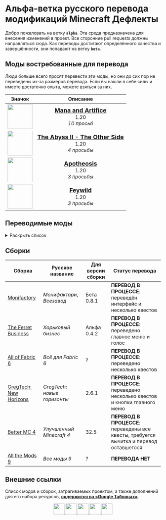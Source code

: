 # Альфа-ветка русского перевода модификаций Minecraft Дефлекты

Добро пожаловать на ветку **`alpha`**. Эта среда предназначена для внесения изменений в проект. Все сторонние pull requests должны направляться сюда. Как переводы достигают определённого качества и завершённости, они попадают на ветку **`beta`**.

## Моды востребованные для перевода

Люди больше всего просят перевести эти моды, но они до сих пор не переведены из-за размеров перевода. Если вы нашли в себе силы и имеете достаточно опыта, можете взяться за них.

<div align=center>

| Значок | Описание |
| :-: | :-: |
| <img width=80 height=80 src="https://cdn.modrinth.com/data/zaRGNexp/035ba5c471850838ead4165e608eaa3c8cc23cbf_96.webp"> | <big>**[Mana and Artifice](https://modrinth.com/mod/zaRGNexp)**</big><br>1.20<br>*10 просьб* |
| <img width=80 height=80 src="Ассеты/curseforge_mod_vector.svg"> | <big>**[The Abyss II - The Other Side](https://www.curseforge.com/minecraft/mc-mods/the-abyss-chapter-ii)**</big><br>1.20<br>*4 просьбы* |
| <img width=80 height=80 src="Ассеты/curseforge_mod_vector.svg"> | <big>**[Apotheosis](https://www.curseforge.com/minecraft/mc-mods/apotheosis)**</big><br>1.20<br>*3 просьбы* |
| <img width=80 height=80 src="Ассеты/curseforge_mod_vector.svg"> | <big>**[Feywild](https://www.curseforge.com/minecraft/mc-mods/feywild)**</big><br>1.20<br>*3 просьбы* |

</div>

## Переводимые моды

<details>
<summary>Раскрыть список</summary>
<br>

| Версия игры | Статус перевода | Идентификатор | Мод | Версия мода |
| --- | --- | --- | --- | --- |
| 1.12 | Переведён | aiotbotania | AIOT Botania | 0.7.1 |
| 1.12 | Переведён | aqua_creepers | Aqua Creepers! | 1.2.3 |
| 1.12 | Переведён | aroma1997core | Aroma1997Core | 2.0.0.2 b167 |
| 1.12 | Переведён | scple | SCP Lockdown Extras | 1.0 |
| 1.12 | … | … | … | …
| 1.16 | Не готов | sodium | Sodium | 0.2 build.4 |
| 1.16 | Переведён | actuallyusefulsmithingtable | Actually Useful Smithing Table | 1.1 |
| 1.16 | Переведён | advancementframes | Advancement Frames | 1.0.5 |
| 1.16 | Переведён | alexsdelight | Alex's Delights | 1.0 |
| 1.16 | Переведён | amfd | Alex's Delight | 1.1.3 |
| 1.16 | Переведён | ancient_war | Ancient Warfare Legacy | 1.1 |
| 1.16 | Переведён | sereneseasonsfix | Serene Seasons Fix | 1.0.5 |
| 1.16 | Переведён | tradingpost | Trading Post | 1.0.2 |
| 1.16 | … | … | … | … |
| 1.17 | Не готов | sodium | Sodium | 0.3.4 build.13 |
| 1.17 | Переведён | actuallyusefulsmithingtable | Actually Useful Smithing Table | 2.1 |
| 1.17 | Переведён | alexsdelight | Alex's Delights | 1.1 |
| 1.17 | Переведён | sereneseasonsfix | Serene Seasons Fix | 1.0.5 |
| 1.17 | Переведён | tradingpost | Trading Post | 2.0 |
| 1.17 | … | … | … | … |
| 1.18 | Не готов | chipped | Chipped | 2.0.1 |
| 1.18 | Не готов | horror_element_mod | Horror Elements mod | 1.5.5 |
| 1.18 | Не готов | malum | Malum | 1.5.0.1 |
| 1.18 | Не готов | sodium | Sodium | 0.4.1 build.15 |
| 1.18 | Переведён | actuallyusefulsmithingtable | Actually Useful Smithing Table | 3.1 |
| 1.18 | Переведён | advancementframes | Advancement Frames | 1.1.1 |
| 1.18 | Переведён | alexsdelight | Alex's Delight | 1.3.3 |
| 1.18 | Переведён | alexsdelight | Alex's Delights | 1.2 |
| 1.18 | Переведён | sereneseasonsfix | Serene Seasons Fix | 1.0.6 |
| 1.18 | Переведён | tradingpost | Trading Post | 3.2 |
| 1.18 | … | … | … | … |
| 1.19 | Не готов | сataclysm | L_Ender's Cataclysm | 1.99.2 |
| 1.19 | Не готов | aether | The Aether | 1.4.2 |
| 1.19 | Не готов | horror_element_mod | Horror Elements mod | 1.5.9 |
| 1.19 | Переведён | actuallyusefulsmithingtable | Actually Useful Smithing Table | 4.1.1 |
| 1.19 | Переведён | advancementframes | Advancement Frames | 2.0 |
| 1.19 | Переведён | alexsdelight | Alex's Delight | 1.4.1 |
| 1.19 | Переведён | barteringstation | Bartering Station | 6.0 |
| 1.19 | Переведён | parcool | ParCool! | 3.2.1.2-R |
| 1.19 | Переведён | sawmill | Sawmill | 1.2 |
| 1.19 | Переведён | sereneseasonsfix | Serene Seasons Fix | 1.0.8 |
| 1.19 | Переведён | sodium | Sodium | 0.4.10 build.24 |
| 1.19 | Переведён | tradingpost | Trading Post | 6.0 |
| 1.19 | Переведён | twilightforest | The Twilight Forest | 4.2.1696 |
| 1.19 | … | … | … | … |
| 1.20 | Не готов | adorn | Adorn | 5.3 |
| 1.20 | Не готов | aether | The Aether | 1.4.2 |
| 1.20 | Не готов | betterend | BetterEnd | 4.30.1 |
| 1.20 | Не готов | biomesoplenty | Biomes O' Plenty | 18.3.0.11 |
| 1.20 | Не готов | cataclysm | L_Ender's Cataclysm | 1.99.5 |
| 1.20 | Не готов | combat_maid | Combat Maids | 1.0 Alpha |
| 1.20 | Не готов | create | Create | 0.5.1.h |
| 1.20 | Не готов | horror_element_mod | Horror Elements mod | 1.6 |
| 1.20 | Не готов | iceandfire | Ice and Fire | 2.1.13-beta-5 |
| 1.20 | Не готов | industrialforegoing | Industrial Foregoing | 3.5.19 |
| 1.20 | Не готов | luna | Luna | Beta Fabric 1.19-1.20 1.0.1 |
| 1.20 | Не готов | mna | Mana and Artifice | 3.0.0.24 |
| 1.20 | Не готов | sodium | Xenon | 0.3.19 |
| 1.20 | Переведён | absentbydesign | Absent by Design | 1.8 |
| 1.20 | Переведён | advancementframes | Advancement Frames | 2.2.7 |
| 1.20 | Переведён | alexscavesdelight | Alex's Caves Delight | 1.0.12 |
| 1.20 | Переведён | alexsdelight | Alex's Delight | 1.5 |
| 1.20 | Переведён | barteringstation | Bartering Station | 20.4.1 |
| 1.20 | Переведён | embeddium | Xenon | 0.3.19 |
| 1.20 | Переведён | minecraft | Xenon | 0.3.19 |
| 1.20 | Переведён | parcool | ParCool! | 3.2.1.2-R |
| 1.20 | Переведён | patchouli | Patchouli | 86 |
| 1.20 | Переведён | sawmill | Sawmill | 1.4.3 |
| 1.20 | Переведён | sereneseasonsfix | Serene Seasons Fix | 1.0.8 |
| 1.20 | Переведён | silentgear | Silent Gear | 3.6.6 |
| 1.20 | Переведён | sodium | Sodium | 0.5.11 |
| 1.20 | Переведён | spawnersplus | Spawners+ | 4.0 |
| 1.20 | Переведён | tradingpost | Trading Post | 20.4.2 |
| 1.20 | Переведён | trofers | Trofers | 5.0.2 |
| 1.20 | Переведён | xenon | Xenon | 0.3.19 |
| 1.20 | … | … | … | … |
| 1.21 | Не готов | betterend | BetterEnd | 21.0.11 |
| 1.21 | Не готов | combat_maid | Combat Maids | 1.0 Alpha |
| 1.21 | Не готов | fabric-convention-tags-v2 | Fabric Convention Tags | 08.06.2024 |
| 1.21 | Не готов | luna | Luna | Release Fabric 1.19-1.20 1.0.1 |
| 1.21 | Переведён | accessories | Accessories | 1.0.0 Beta 31 |
| 1.21 | Переведён | ae2wtlib | Applied Energistics 2 Wireless Terminals | 19.1.3-beta |
| 1.21 | Переведён | alltheores | All the Ores | 2.3.4-alpha |
| 1.21 | Переведён | barteringstation | Bartering Station | 21.0 |
| 1.21 | Переведён | fabric | Fabric | 08.06.2024 |
| 1.21 | Переведён | fabric-gamerule-test | Fabric | 08.06.2024 |
| 1.21 | Переведён | fabric-keybindings-v1-testmod | Fabric | 08.06.2024 |
| 1.21 | Переведён | fabric-networking-api-v1-testmod | Fabric | 08.06.2024 |
| 1.21 | Переведён | fabric-object-builder-api-v1-testmod | Fabric | 08.06.2024 |
| 1.21 | Переведён | fabric-particles-v1-testmod | Fabric | 08.06.2024 |
| 1.21 | Переведён | fabric-registry-sync-v0 | Fabric Registry Sync | 08.06.2024 |
| 1.21 | Переведён | fabric-resource-conditions-api-v1-testmod | Fabric | 08.06.2024 |
| 1.21 | Переведён | fabric-resource-loader-v0 | Fabric Resource Loader | 08.06.2024 |
| 1.21 | Переведён | fabric-resource-loader-v0-testmod | Fabric Resource Loader | 08.06.2024 |
| 1.21 | Переведён | fabric-resource-loader-v0-testmod-test1 | Fabric Resource Loader | 08.06.2024 |
| 1.21 | Переведён | fabric-screen-handler-api-v1-testmod | Fabric | 08.06.2024 |
| 1.21 | Переведён | ftblibrary | FTB Library | 2101.1.2 |
| 1.21 | Переведён | iris | Iris Shaders | 1.7.3 |
| 1.21 | Переведён | placeholder-api | Placeholder API | 2.4.1 |
| 1.21 | Переведён | sawmill | Sawmill | 1.5.3 |
| 1.21 | Переведён | sodium | Sodium | 0.6.0-beta.1 |
| 1.21 | Переведён | testmod | Fabric | 08.06.2024 |
| 1.21 | Переведён | tradingpost | Trading Post | 21.0.2 |
| 1.21 | … | … | … | … |

</details>

## Сборки

| Сборка | Русское название | Для версии сборки | Статус перевода |
| - | - | - | - |
| [Monifactory](https://github.com/RushanM/Minecraft-Mods-Russian-Translation/tree/alpha/%D0%A1%D0%B1%D0%BE%D1%80%D0%BA%D0%B8/Monifactory) | *Монифактори*, *Всезавод* | Бета 0.8.1 | **ПЕРЕВОД В ПРОЦЕССЕ**: переведён интерфейс и несколько квестов |
| [The Ferret Business](https://github.com/RushanM/Minecraft-Mods-Russian-Translation/tree/alpha/%D0%A1%D0%B1%D0%BE%D1%80%D0%BA%D0%B8/The%20Ferret%20Business) | *Хорьковый бизнес* | Альфа 0.4.2 | **ПЕРЕВОД В ПРОЦЕССЕ**: переведено главное меню и голос |
| [All of Fabric 6](https://github.com/RushanM/Minecraft-Mods-Russian-Translation/tree/alpha/%D0%A1%D0%B1%D0%BE%D1%80%D0%BA%D0%B8/All%20of%20Fabric%206) | *Всё для Fabric 6* | ? | **ПЕРЕВОД В ПРОЦЕССЕ**: переведено несколько квестов |
| [GregTech: New Horizons](https://github.com/RushanM/Minecraft-Mods-Russian-Translation/tree/alpha/%D0%A1%D0%B1%D0%BE%D1%80%D0%BA%D0%B8/GT%20New%20Horizons) | *GregTech: новые горизонты* | 2.6.1 | **ПЕРЕВОД В ПРОЦЕССЕ**: переведено несколько квестов и кнопки главного меню |
| [Better MC 4](https://github.com/RushanM/Minecraft-Mods-Russian-Translation/tree/alpha/%D0%A1%D0%B1%D0%BE%D1%80%D0%BA%D0%B8/Better%20MC%204) | *Улучшенный Minecraft 4* | 32.5 | **ПЕРЕВОД В ПРОЦЕССЕ**: переведены все квесты, требуется вычитка и перевод оставшегося |
| [All the Mods 9](https://github.com/RushanM/Minecraft-Mods-Russian-Translation/tree/alpha/%D0%A1%D0%B1%D0%BE%D1%80%D0%BA%D0%B8/All%20the%20Mods%209) | *Все моды 9* | ? | **ПЕРЕВОДА НЕТ** |

## Внешние ссылки

Список модов и сборок, затрагиваемых проектом, а также дополнений для его набора ресурсов, [**содержится на «Google Таблицах»**](https://docs.google.com/spreadsheets/d/1UAp3EIBpwFoXhnHU1R19cN1ptDPLvTPn5Id8-tK_cik/edit?usp=sharing).

<div align="center">
<a href="https://modrinth.com/resourcepack/mods-ru">
    <img height="35" src="Ассеты/modrinth_compact_vector.svg">
</a>
<a href="https://www.curseforge.com/minecraft/texture-packs/mods-ru">
    <img height="35" src="Ассеты/curseforge_compact_vector.svg">
<a href="https://www.planetminecraft.com/texture-pack/mods-russian-translation-6270800/">
    <img height="35" src="Ассеты/planet_compact_vector.svg">
</a>
<a href="https://ru-minecraft.ru/fayly-dlya-minecraft/79004-mods-ru.html">
    <img height="35" src="Ассеты/rumc_compact_vector.svg">
</a>
<a href="https://vk.com/demipr">
    <img height="35" src="Ассеты/vk_compact_vector.svg">
</a>
</a>
</div>
